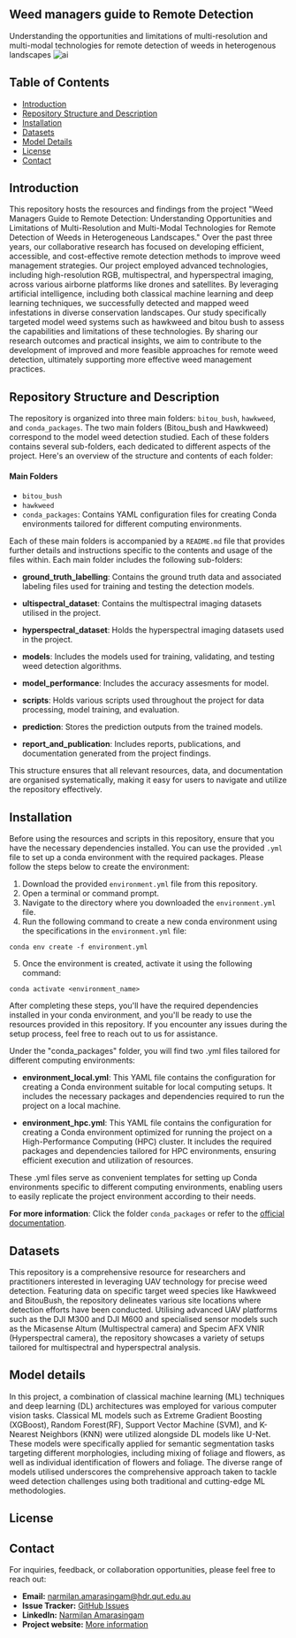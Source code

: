 ## Weed managers guide to Remote Detection
Understanding the opportunities and limitations of multi-resolution and multi-modal technologies for remote detection of weeds in heterogenous landscapes
![ai](https://github.com/Narmilan-A/Remote-Weed-detection/assets/140802455/fd66ff8f-abb0-4527-927e-81d46da6b8e6)

## Table of Contents
- [Introduction](#introduction)
- [Repository Structure and Description](#repository-structure-and-description)
- [Installation](#installation)
- [Datasets](#datasets)
- [Model Details](#model-details)
- [License](#license)
- [Contact](#contact)

## Introduction
This repository hosts the resources and findings from the project "Weed Managers Guide to Remote Detection: Understanding Opportunities and Limitations of Multi-Resolution and Multi-Modal Technologies for Remote Detection of Weeds in Heterogeneous Landscapes." Over the past three years, our collaborative research has focused on developing efficient, accessible, and cost-effective remote detection methods to improve weed management strategies. Our project employed advanced technologies, including high-resolution RGB, multispectral, and hyperspectral imaging, across various airborne platforms like drones and satellites. By leveraging artificial intelligence, including both classical machine learning and deep learning techniques, we successfully detected and mapped weed infestations in diverse conservation landscapes. Our study specifically targeted model weed systems such as hawkweed and bitou bush to assess the capabilities and limitations of these technologies. By sharing our research outcomes and practical insights, we aim to contribute to the development of improved and more feasible approaches for remote weed detection, ultimately supporting more effective weed management practices.

## Repository Structure and Description
The repository is organized into three main folders: `bitou_bush`, `hawkweed`, and `conda_packages`.
The two main folders (Bitou_bush and Hawkweed) correspond to the model weed detection studied. Each of these folders contains several sub-folders, each dedicated to different aspects of the project. Here's an overview of the structure and contents of each folder:

#### Main Folders
- `bitou_bush`
- `hawkweed`
- `conda_packages`: Contains YAML configuration files for creating Conda environments tailored for different computing environments.

Each of these main folders is accompanied by a `README.md` file that provides further details and instructions specific to the contents and usage of the files within. Each main folder includes the following sub-folders:

- **ground_truth_labelling**: Contains the ground truth data and associated labeling files used for training and testing the detection models.

- **ultispectral_dataset**: Contains the multispectral imaging datasets utilised in the project.

- **hyperspectral_dataset**: Holds the hyperspectral imaging datasets used in the project.

- **models**: Includes the models used for training, validating, and testing weed detection algorithms.

- **model_performance**: Includes the accuracy assesments for model.

- **scripts**: Holds various scripts used throughout the project for data processing, model training, and evaluation.

- **prediction**: Stores the prediction outputs from the trained models.

- **report_and_publication**: Includes reports, publications, and documentation generated from the project findings.

This structure ensures that all relevant resources, data, and documentation are organised systematically, making it easy for users to navigate and utilize the repository effectively.

## Installation
Before using the resources and scripts in this repository, ensure that you have the necessary dependencies installed. You can use the provided `.yml` file to set up a conda environment with the required packages. Please follow the steps below to create the environment:
1. Download the provided `environment.yml` file from this repository.
2. Open a terminal or command prompt.
3. Navigate to the directory where you downloaded the `environment.yml` file.
4. Run the following command to create a new conda environment using the specifications in the `environment.yml` file:
```shell
conda env create -f environment.yml
```
5. Once the environment is created, activate it using the following command:
```shell
conda activate <environment_name>
```
After completing these steps, you'll have the required dependencies installed in your conda environment, and you'll be ready to use the resources provided in this repository. If you encounter any issues during the setup process, feel free to reach out to us for assistance.

Under the "conda_packages" folder, you will find two .yml files tailored for different computing environments:

- **environment_local.yml**: This YAML file contains the configuration for creating a Conda environment suitable for local computing setups. It includes the necessary packages and dependencies required to run the project on a local machine.

- **environment_hpc.yml**: This YAML file contains the configuration for creating a Conda environment optimized for running the project on a High-Performance Computing (HPC) cluster. It includes the required packages and dependencies tailored for HPC environments, ensuring efficient execution and utilization of resources.

These .yml files serve as convenient templates for setting up Conda environments specific to different computing environments, enabling users to easily replicate the project environment according to their needs.

**For more information**: Click the folder `conda_packages` or refer to the [official documentation](https://docs.conda.io/projects/conda/en/latest/user-guide/tasks/manage-environments.html).

## Datasets
This repository is a comprehensive resource for researchers and practitioners interested in leveraging UAV technology for precise weed detection. Featuring data on specific target weed species like Hawkweed and BitouBush, the repository delineates various site locations where detection efforts have been conducted. Utilising advanced UAV platforms such as the DJI M300 and DJI M600 and specialised sensor models such as the Micasense Altum (Multispectral camera) and Specim AFX VNIR (Hyperspectral camera), the repository showcases a variety of setups tailored for multispectral and hyperspectral analysis.

## Model details
In this project, a combination of classical machine learning (ML) techniques and deep learning (DL) architectures was employed for various computer vision tasks. Classical ML models such as Extreme Gradient Boosting (XGBoost), Random Forest(RF), Support Vector Machine (SVM), and K-Nearest Neighbors (KNN) were utilized alongside DL models like U-Net. These models were specifically applied for semantic segmentation tasks targeting different morphologies, including mixing of foliage and flowers, as well as individual identification of flowers and foliage. The diverse range of models utilised underscores the comprehensive approach taken to tackle weed detection challenges using both traditional and cutting-edge ML methodologies.

## License

## Contact
For inquiries, feedback, or collaboration opportunities, please feel free to reach out:

- **Email:** [narmilan.amarasingam@hdr.qut.edu.au](mailto:narmilan.amarasingam@hdr.qut.edu.au)
- **Issue Tracker:** [GitHub Issues](https://github.com/Narmilan-A)
- **LinkedIn:** [Narmilan Amarasingam](https://www.linkedin.com/in/narmilan-amarasingam-ab7086115/)
- **Project website:** [More information](https://www.csu.edu.au/research/gulbali/research/agricultural-innovation/projects/weed-managers-guide-to-remote-detection)

